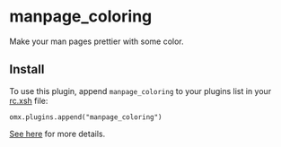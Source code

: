 # manpage_coloring

Make your man pages prettier with some color.

## Install

To use this plugin, append `manpage_coloring` to your plugins list in your [rc.xsh] file:

```shell
omx.plugins.append("manpage_coloring")
```

[See here][xonsh_manpage_coloring] for more details.


[rc.xsh]: https://xon.sh/xonshrc.html
[xonsh_manpage_coloring]: https://xon.sh/customization.html#color-my-man-pages
